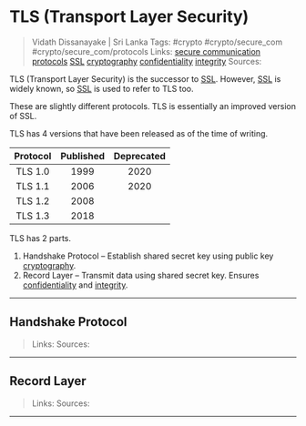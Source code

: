 # TLS (Transport Layer Security)

> Vidath Dissanayake | Sri Lanka
> Tags: #crypto #crypto/secure_com #crypto/secure_com/protocols
> Links: [secure communication protocols](secure%20communication%20protocols.md) [SSL](SSL.md) [cryptography](../../cryptography.md) [confidentiality](../../../hacking/principles%20and%20standards%20of%20infosec/CIA%20triad/confidentiality.md) [integrity](../../../hacking/principles%20and%20standards%20of%20infosec/CIA%20triad/integrity.md)
> Sources:

TLS (Transport Layer Security) is the successor to [SSL](SSL.md). However, [SSL](SSL.md) is widely known, so [SSL](SSL.md) is used to refer to TLS too.

These are slightly different protocols. TLS is essentially an improved version of SSL.

TLS has 4 versions that have been released as of the time of writing.

|Protocol|Published|Deprecated|
|:------:|:-------:|:--------:|
|TLS 1.0 |  1999   |   2020   |
|TLS 1.1 |  2006   |   2020   |
|TLS 1.2 |  2008   |          |
|TLS 1.3 |  2018   |          |

TLS has 2 parts.
1. Handshake Protocol – Establish shared secret key using public key [cryptography](../../cryptography.md).
2. Record Layer – Transmit data using shared secret key. Ensures [confidentiality](../../../hacking/principles%20and%20standards%20of%20infosec/CIA%20triad/confidentiality.md) and [integrity](../../../hacking/principles%20and%20standards%20of%20infosec/CIA%20triad/integrity.md).

---

## Handshake Protocol

> Links:
> Sources:

---

## Record Layer

> Links:
> Sources:

---